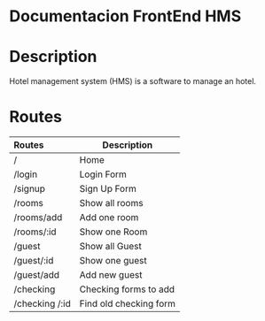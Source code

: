 # Documentacion FrontEnd HMS
# Description
Hotel management system (HMS) is a software to manage an hotel. 


# Routes
| Routes    | Description                       |
| :------ | --------------------------------- |
| / 	  | Home|
| /login  | Login Form        |
| /signup | Sign Up Form |
| /rooms  | Show all rooms        |
| /rooms/add  | Add one room        |
| /rooms/:id  | Show one Room        |
| /guest  | Show all Guest    |
| /guest/:id  | Show one guest   |
| /guest/add  | Add new guest            |
| /checking   | Checking forms to add  |
| /checking /:id  | Find old checking form |



